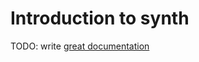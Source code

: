 # Introduction to synth

TODO: write [great documentation](http://jacobian.org/writing/great-documentation/what-to-write/)
